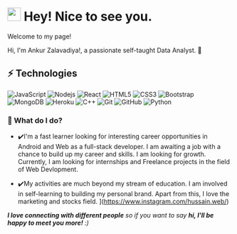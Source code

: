 <h1><img src="https://emojis.slackmojis.com/emojis/images/1531849430/4246/blob-sunglasses.gif?1531849430" width="30"/> Hey! Nice to see you.</h1>


<p>Welcome to my page! </p>
Hi, I'm Ankur Zalavadiya!, a passionate self-taught Data Analyst. 🚀
<p>

<!--
**Anku1903/Anku1903** is a ✨ _special_ ✨ repository because its `README.md` (this file) appears on your GitHub profile.

### SKILLS

- Python
- Web Scraping
- SQL
- Statistics
- Tableau SOftware
- Data Analytics
- Data visulization

-->



## ⚡ Technologies

![JavaScript](https://img.shields.io/badge/-JavaScript-black?style=flat-square&logo=javascript)
![Nodejs](https://img.shields.io/badge/-Nodejs-black?style=flat-square&logo=Node.js)
![React](https://img.shields.io/badge/-React-black?style=flat-square&logo=react)
![HTML5](https://img.shields.io/badge/-HTML5-E34F26?style=flat-square&logo=html5&logoColor=white)
![CSS3](https://img.shields.io/badge/-CSS3-1572B6?style=flat-square&logo=css3)
![Bootstrap](https://img.shields.io/badge/-Bootstrap-563D7C?style=flat-square&logo=bootstrap)
![MongoDB](https://img.shields.io/badge/-MongoDB-black?style=flat-square&logo=mongodb)
![Heroku](https://img.shields.io/badge/-Heroku-430098?style=flat-square&logo=heroku)
![C++](https://img.shields.io/badge/-C++-00599C?style=flat-square&logo=c)
![Git](https://img.shields.io/badge/-Git-black?style=flat-square&logo=git)
![GitHub](https://img.shields.io/badge/-GitHub-181717?style=flat-square&logo=github)
![Python](https://img.shields.io/badge/-Python-black?style=flat-square&logo=Python)

### 🌱 What do I do?

- ✔️I'm a fast learner looking for interesting career opportunities in Android and Web as a full-stack developer. I am awaiting a job with a chance to build up my career and skills. I am looking for growth. Currently, I am looking for internships and Freelance projects in the field of Web Devlopment.

- ✔️My activities are much beyond my stream of education. I am involved in self-learning to building my personal brand. Apart from this, I love the marketing and stocks field. 
](https://www.instagram.com/hussain.web/)



 <em><b>I love connecting with different people</b> so if you want to say <b>hi, I'll be happy to meet you more!</b> :)</em>
